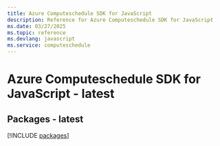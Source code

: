 ```yaml
---
title: Azure Computeschedule SDK for JavaScript
description: Reference for Azure Computeschedule SDK for JavaScript
ms.date: 03/27/2025
ms.topic: reference
ms.devlang: javascript
ms.service: computeschedule
---
```

# Azure Computeschedule SDK for JavaScript - latest
## Packages - latest
[!INCLUDE [packages](computeschedule-index.md)]